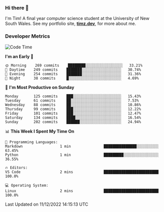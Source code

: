 ### Hi there 👋

I'm Tim! A final year computer science student at the University of New South
Wales. See my portfolio site, <strong><a href="https://timz.dev">timz.dev</a></strong>,
for more about me.

### Developer Metrics

<!-- [![Top Languages](https://github-readme-stats.vercel.app/api/wakatime?username=Tymotex&langs_count=5&custom_title=Top%205%20Languages&hide=Other&theme=material-palenight)](https://github.com/anuraghazra/github-readme-stats) -->

<!--START_SECTION:waka-->
![Code Time](http://img.shields.io/badge/Code%20Time-1%2C114%20hrs%2054%20mins-blue)

**I'm an Early 🐤** 

```text
🌞 Morning    269 commits    ████████░░░░░░░░░░░░░░░░░   33.21% 
🌆 Daytime    249 commits    ███████░░░░░░░░░░░░░░░░░░   30.74% 
🌃 Evening    254 commits    ███████░░░░░░░░░░░░░░░░░░   31.36% 
🌙 Night      38 commits     █░░░░░░░░░░░░░░░░░░░░░░░░   4.69%

```
📅 **I'm Most Productive on Sunday** 

```text
Monday       125 commits    ███░░░░░░░░░░░░░░░░░░░░░░   15.43% 
Tuesday      61 commits     ██░░░░░░░░░░░░░░░░░░░░░░░   7.53% 
Wednesday    88 commits     ██░░░░░░░░░░░░░░░░░░░░░░░   10.86% 
Thursday     99 commits     ███░░░░░░░░░░░░░░░░░░░░░░   12.22% 
Friday       101 commits    ███░░░░░░░░░░░░░░░░░░░░░░   12.47% 
Saturday     134 commits    ████░░░░░░░░░░░░░░░░░░░░░   16.54% 
Sunday       202 commits    ██████░░░░░░░░░░░░░░░░░░░   24.94%

```


📊 **This Week I Spent My Time On** 

```text
💬 Programming Languages: 
Markdown                 1 min               ███████████████░░░░░░░░░░   63.45% 
Python                   1 min               █████████░░░░░░░░░░░░░░░░   36.55%

🔥 Editors: 
VS Code                  2 mins              █████████████████████████   100.0%

💻 Operating System: 
Linux                    2 mins              █████████████████████████   100.0%

```


 Last Updated on 11/12/2022 14:15:13 UTC
<!--END_SECTION:waka-->

<!-- [![Tymotex's GitHub stats](https://github-readme-stats.vercel.app/api?username=Tymotex)](https://github.com/anuraghazra/github-readme-stats) -->
